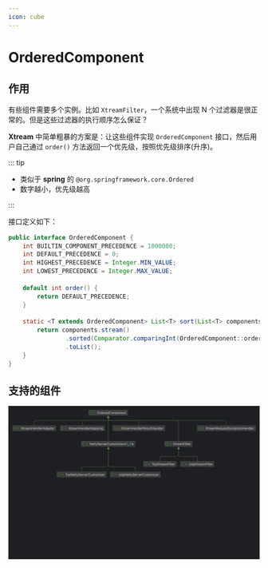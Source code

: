 ```yaml
---
icon: cube
---
```


# OrderedComponent

## 作用

有些组件需要多个实例。比如 `XtreamFilter`，一个系统中出现 N 个过滤器是很正常的。但是这些过滤器的执行顺序怎么保证？

**Xtream** 中简单粗暴的方案是：让这些组件实现 `OrderedComponent` 接口，然后用户自己通过 `order()` 方法返回一个优先级，按照优先级排序(升序)。

::: tip

- 类似于 **spring** 的 `@org.springframework.core.Ordered`
- 数字越小，优先级越高

:::

接口定义如下：

```java
public interface OrderedComponent {
    int BUILTIN_COMPONENT_PRECEDENCE = 1000000;
    int DEFAULT_PRECEDENCE = 0;
    int HIGHEST_PRECEDENCE = Integer.MIN_VALUE;
    int LOWEST_PRECEDENCE = Integer.MAX_VALUE;

    default int order() {
        return DEFAULT_PRECEDENCE;
    }

    static <T extends OrderedComponent> List<T> sort(List<T> components) {
        return components.stream()
                .sorted(Comparator.comparingInt(OrderedComponent::order))
                .toList();
    }
}
```

## 支持的组件

![](/img/server/core-component/ordered-components.png)
